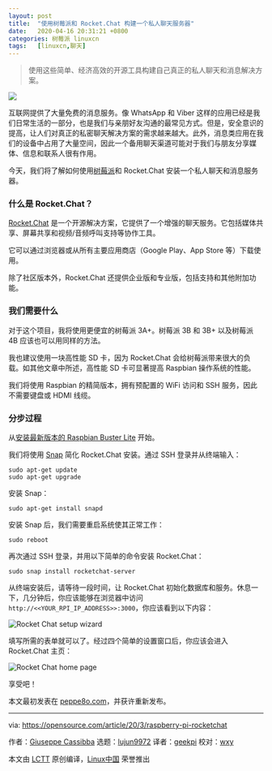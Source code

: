 ```yaml
---
layout: post
title:	"使用树莓派和 Rocket.Chat 构建一个私人聊天服务器"
date:	2020-04-16 20:31:21 +0800 
categories:	树莓派 linuxcn 
tags:	[linuxcn,聊天]
---
```




> 
> 使用这些简单、经济高效的开源工具构建自己真正的私人聊天和消息解决方案。
> 
> 
> 


![](/Asserts/Images//attachment/album/202004/16/203055g5r5w7ei8eenw1ex.jpg)


互联网提供了大量免费的消息服务。像 WhatsApp 和 Viber 这样的应用已经是我们日常生活的一部分，也是我们与亲朋好友沟通的最常见方式。但是，安全意识的提高，让人们对真正的私密聊天解决方案的需求越来越大。此外，消息类应用在我们的设备中占用了大量空间，因此一个备用聊天渠道可能对于我们与朋友分享媒体、信息和联系人很有作用。


今天，我们将了解如何使用[树莓派](https://opensource.com/resources/raspberry-pi)和 Rocket.Chat 安装一个私人聊天和消息服务器。


### 什么是 Rocket.Chat？


[Rocket.Chat](https://rocket.chat/) 是一个开源解决方案，它提供了一个增强的聊天服务。它包括媒体共享、屏幕共享和视频/音频呼叫支持等协作工具。


它可以通过浏览器或从所有主要应用商店（Google Play、App Store 等）下载使用。


除了社区版本外，Rocket.Chat 还提供企业版和专业版，包括支持和其他附加功能。


### 我们需要什么


对于这个项目，我将使用更便宜的树莓派 3A+。树莓派 3B 和 3B+ 以及树莓派 4B 应该也可以用同样的方法。


我也建议使用一块高性能 SD 卡，因为 Rocket.Chat 会给树莓派带来很大的负载。如其他文章中所述，高性能 SD 卡可显著提高 Raspbian 操作系统的性能。


我们将使用 Raspbian 的精简版本，拥有预配置的 WiFi 访问和 SSH 服务，因此不需要键盘或 HDMI 线缆。


### 分步过程


从[安装最新版本的 Raspbian Buster Lite](https://peppe8o.com/2019/07/install-raspbian-buster-lite-in-your-raspberry-pi/) 开始。


我们将使用 [Snap](https://snapcraft.io/) 简化 Rocket.Chat 安装。通过 SSH 登录并从终端输入：



```
sudo apt-get update
sudo apt-get upgrade
```

安装 Snap：



```
sudo apt-get install snapd
```

安装 Snap 后，我们需要重启系统使其正常工作：



```
sudo reboot
```

再次通过 SSH 登录，并用以下简单的命令安装 Rocket.Chat：



```
sudo snap install rocketchat-server
```

从终端安装后，请等待一段时间，让 Rocket.Chat 初始化数据库和服务。休息一下，几分钟后，你应该能够在浏览器中访问 `http://<<YOUR_RPI_IP_ADDRESS>>:3000`，你应该看到以下内容：


![Rocket Chat setup wizard](/Asserts/Images//attachment/album/202004/16/203125r4osal0rxaaquraa.jpg "Rocket Chat setup wizard")


填写所需的表单就可以了。经过四个简单的设置窗口后，你应该会进入 Rocket.Chat 主页：


![Rocket Chat home page](/Asserts/Images//attachment/album/202004/16/203126ya3awkttbksw5skx.jpg "Rocket Chat home page")


享受吧！


本文最初发表在 [peppe8o.com](https://peppe8o.com/private-chat-and-messaging-server-with-raspberry-pi-and-rocket-chat/)，并获许重新发布。




---


via: <https://opensource.com/article/20/3/raspberry-pi-rocketchat>


作者：[Giuseppe Cassibba](https://opensource.com/users/peppe8o) 选题：[lujun9972](https://github.com/lujun9972) 译者：[geekpi](https://github.com/geekpi) 校对：[wxy](https://github.com/wxy)


本文由 [LCTT](https://github.com/LCTT/TranslateProject) 原创编译，[Linux中国](https://linux.cn/) 荣誉推出

